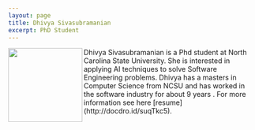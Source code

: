 ```yaml
---
layout: page
title: Dhivya Sivasubramanian
excerpt: PhD Student
---
```



<img align="left" width="150" src="{{site.url}}/img/dhivya.jpg">
Dhivya Sivasubramanian is a Phd student at North Carolina State University. She is  interested in applying AI techniques to solve Software Engineering problems.  Dhivya has a masters in Computer Science from NCSU and has worked in the software industry for about 9 years . For more information see here [resume](http://docdro.id/suqTkc5).
